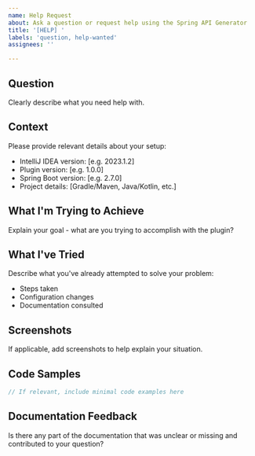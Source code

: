 ```yaml
---
name: Help Request
about: Ask a question or request help using the Spring API Generator
title: '[HELP] '
labels: 'question, help-wanted'
assignees: ''

---
```


## Question
Clearly describe what you need help with.

## Context
Please provide relevant details about your setup:
- IntelliJ IDEA version: [e.g. 2023.1.2]
- Plugin version: [e.g. 1.0.0]
- Spring Boot version: [e.g. 2.7.0]
- Project details: [Gradle/Maven, Java/Kotlin, etc.]

## What I'm Trying to Achieve
Explain your goal - what are you trying to accomplish with the plugin?

## What I've Tried
Describe what you've already attempted to solve your problem:
- Steps taken
- Configuration changes
- Documentation consulted

## Screenshots
If applicable, add screenshots to help explain your situation.

## Code Samples
```java
// If relevant, include minimal code examples here
```

## Documentation Feedback
Is there any part of the documentation that was unclear or missing and contributed to your question?
